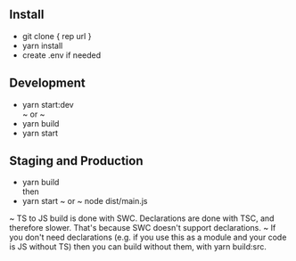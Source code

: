 ## Install

- git clone \{ rep url \}
- yarn install
- create .env if needed

## Development

- yarn start:dev<br>
  ~ or ~
- yarn build
- yarn start

## Staging and Production

- yarn build
  <br>then
- yarn start ~ or ~ node dist/main.js

~ TS to JS build is done with SWC. Declarations are done with TSC, and therefore slower.
That's because SWC doesn't support declarations.
~ If you don't need declarations (e.g. if you use this as a module and your code is JS without TS) then you can build without them, with yarn build:src.

